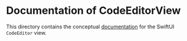 #  Documentation of CodeEditorView

This directory contains the conceptual [documentation](Overview.md) for the SwiftUI `CodeEditor` view.

